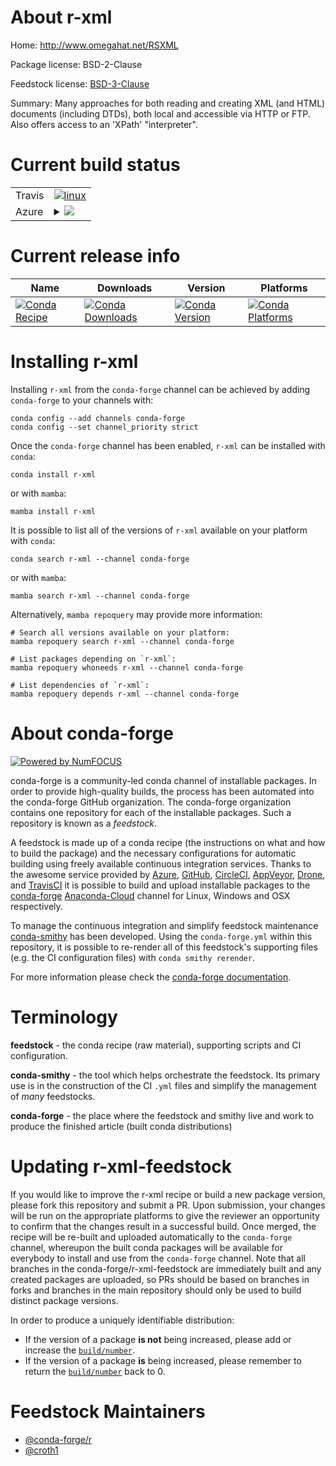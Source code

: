 About r-xml
===========

Home: http://www.omegahat.net/RSXML

Package license: BSD-2-Clause

Feedstock license: [BSD-3-Clause](https://github.com/conda-forge/r-xml-feedstock/blob/main/LICENSE.txt)

Summary: Many approaches for both reading and creating XML (and HTML) documents (including DTDs), both local and accessible via HTTP or FTP.  Also offers access to an 'XPath' "interpreter".

Current build status
====================


<table><tr>
    <td>Travis</td>
    <td>
      <a href="https://app.travis-ci.com/conda-forge/r-xml-feedstock">
        <img alt="linux" src="https://img.shields.io/travis/com/conda-forge/r-xml-feedstock/main.svg?label=Linux">
      </a>
    </td>
  </tr>
    
  <tr>
    <td>Azure</td>
    <td>
      <details>
        <summary>
          <a href="https://dev.azure.com/conda-forge/feedstock-builds/_build/latest?definitionId=1808&branchName=main">
            <img src="https://dev.azure.com/conda-forge/feedstock-builds/_apis/build/status/r-xml-feedstock?branchName=main">
          </a>
        </summary>
        <table>
          <thead><tr><th>Variant</th><th>Status</th></tr></thead>
          <tbody><tr>
              <td>linux_64</td>
              <td>
                <a href="https://dev.azure.com/conda-forge/feedstock-builds/_build/latest?definitionId=1808&branchName=main">
                  <img src="https://dev.azure.com/conda-forge/feedstock-builds/_apis/build/status/r-xml-feedstock?branchName=main&jobName=linux&configuration=linux_64_" alt="variant">
                </a>
              </td>
            </tr><tr>
              <td>linux_aarch64</td>
              <td>
                <a href="https://dev.azure.com/conda-forge/feedstock-builds/_build/latest?definitionId=1808&branchName=main">
                  <img src="https://dev.azure.com/conda-forge/feedstock-builds/_apis/build/status/r-xml-feedstock?branchName=main&jobName=linux&configuration=linux_aarch64_" alt="variant">
                </a>
              </td>
            </tr><tr>
              <td>linux_ppc64le</td>
              <td>
                <a href="https://dev.azure.com/conda-forge/feedstock-builds/_build/latest?definitionId=1808&branchName=main">
                  <img src="https://dev.azure.com/conda-forge/feedstock-builds/_apis/build/status/r-xml-feedstock?branchName=main&jobName=linux&configuration=linux_ppc64le_" alt="variant">
                </a>
              </td>
            </tr><tr>
              <td>osx_64</td>
              <td>
                <a href="https://dev.azure.com/conda-forge/feedstock-builds/_build/latest?definitionId=1808&branchName=main">
                  <img src="https://dev.azure.com/conda-forge/feedstock-builds/_apis/build/status/r-xml-feedstock?branchName=main&jobName=osx&configuration=osx_64_" alt="variant">
                </a>
              </td>
            </tr>
          </tbody>
        </table>
      </details>
    </td>
  </tr>
</table>

Current release info
====================

| Name | Downloads | Version | Platforms |
| --- | --- | --- | --- |
| [![Conda Recipe](https://img.shields.io/badge/recipe-r--xml-green.svg)](https://anaconda.org/conda-forge/r-xml) | [![Conda Downloads](https://img.shields.io/conda/dn/conda-forge/r-xml.svg)](https://anaconda.org/conda-forge/r-xml) | [![Conda Version](https://img.shields.io/conda/vn/conda-forge/r-xml.svg)](https://anaconda.org/conda-forge/r-xml) | [![Conda Platforms](https://img.shields.io/conda/pn/conda-forge/r-xml.svg)](https://anaconda.org/conda-forge/r-xml) |

Installing r-xml
================

Installing `r-xml` from the `conda-forge` channel can be achieved by adding `conda-forge` to your channels with:

```
conda config --add channels conda-forge
conda config --set channel_priority strict
```

Once the `conda-forge` channel has been enabled, `r-xml` can be installed with `conda`:

```
conda install r-xml
```

or with `mamba`:

```
mamba install r-xml
```

It is possible to list all of the versions of `r-xml` available on your platform with `conda`:

```
conda search r-xml --channel conda-forge
```

or with `mamba`:

```
mamba search r-xml --channel conda-forge
```

Alternatively, `mamba repoquery` may provide more information:

```
# Search all versions available on your platform:
mamba repoquery search r-xml --channel conda-forge

# List packages depending on `r-xml`:
mamba repoquery whoneeds r-xml --channel conda-forge

# List dependencies of `r-xml`:
mamba repoquery depends r-xml --channel conda-forge
```


About conda-forge
=================

[![Powered by
NumFOCUS](https://img.shields.io/badge/powered%20by-NumFOCUS-orange.svg?style=flat&colorA=E1523D&colorB=007D8A)](https://numfocus.org)

conda-forge is a community-led conda channel of installable packages.
In order to provide high-quality builds, the process has been automated into the
conda-forge GitHub organization. The conda-forge organization contains one repository
for each of the installable packages. Such a repository is known as a *feedstock*.

A feedstock is made up of a conda recipe (the instructions on what and how to build
the package) and the necessary configurations for automatic building using freely
available continuous integration services. Thanks to the awesome service provided by
[Azure](https://azure.microsoft.com/en-us/services/devops/), [GitHub](https://github.com/),
[CircleCI](https://circleci.com/), [AppVeyor](https://www.appveyor.com/),
[Drone](https://cloud.drone.io/welcome), and [TravisCI](https://travis-ci.com/)
it is possible to build and upload installable packages to the
[conda-forge](https://anaconda.org/conda-forge) [Anaconda-Cloud](https://anaconda.org/)
channel for Linux, Windows and OSX respectively.

To manage the continuous integration and simplify feedstock maintenance
[conda-smithy](https://github.com/conda-forge/conda-smithy) has been developed.
Using the ``conda-forge.yml`` within this repository, it is possible to re-render all of
this feedstock's supporting files (e.g. the CI configuration files) with ``conda smithy rerender``.

For more information please check the [conda-forge documentation](https://conda-forge.org/docs/).

Terminology
===========

**feedstock** - the conda recipe (raw material), supporting scripts and CI configuration.

**conda-smithy** - the tool which helps orchestrate the feedstock.
                   Its primary use is in the construction of the CI ``.yml`` files
                   and simplify the management of *many* feedstocks.

**conda-forge** - the place where the feedstock and smithy live and work to
                  produce the finished article (built conda distributions)


Updating r-xml-feedstock
========================

If you would like to improve the r-xml recipe or build a new
package version, please fork this repository and submit a PR. Upon submission,
your changes will be run on the appropriate platforms to give the reviewer an
opportunity to confirm that the changes result in a successful build. Once
merged, the recipe will be re-built and uploaded automatically to the
`conda-forge` channel, whereupon the built conda packages will be available for
everybody to install and use from the `conda-forge` channel.
Note that all branches in the conda-forge/r-xml-feedstock are
immediately built and any created packages are uploaded, so PRs should be based
on branches in forks and branches in the main repository should only be used to
build distinct package versions.

In order to produce a uniquely identifiable distribution:
 * If the version of a package **is not** being increased, please add or increase
   the [``build/number``](https://docs.conda.io/projects/conda-build/en/latest/resources/define-metadata.html#build-number-and-string).
 * If the version of a package **is** being increased, please remember to return
   the [``build/number``](https://docs.conda.io/projects/conda-build/en/latest/resources/define-metadata.html#build-number-and-string)
   back to 0.

Feedstock Maintainers
=====================

* [@conda-forge/r](https://github.com/conda-forge/r/)
* [@croth1](https://github.com/croth1/)

